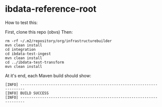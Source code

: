 # ibdata-reference-root

How to test this:

First, clone this repo (obvs)
Then:

```
rm -rf ~/.m2/repository/org/infrastructurebuilder
mvn clean install
cd integration
cd ibdata-test-ingest
mvn clean install
cd ../ibdata-test-transform
mvn clean install
```

At it's end, each Maven build should show:

```
[INFO] ------------------------------------------------------------------------
[INFO] BUILD SUCCESS
[INFO] ------------------------------------------------------------------------
```